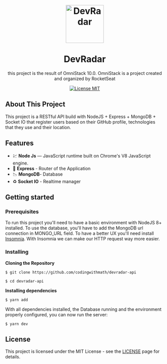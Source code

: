 <h1 align="center">
<br>
  <img src="https://rocketseat.gallerycdn.vsassets.io/extensions/rocketseat/rocketseatreactnative/2.2.0/1557162274650/Microsoft.VisualStudio.Services.Icons.Default" alt="DevRadar" width="120">
<br>
<br>
DevRadar
</h1>

<p align="center">this project is the result of OmniStack 10.0. OmniStack is a project created and organized by RocketSeat</p>

<p align="center">
  <a href="https://opensource.org/licenses/MIT">
    <img src="https://img.shields.io/badge/License-MIT-blue.svg" alt="License MIT">
  </a>
</p>

## About This Project

This project is a RESTful API build with NodeJS + Express + MongoDB + Socket IO that register users based on their GitHub profile, technologies that they use and their location.

## Features

- 💹 **Node Js** — JavaScript runtime built on Chrome's V8 JavaScript engine.
- :hammer: **Express** - Router of the Application
- :chart_with_downwards_trend: **MongoDB**- Database
- :recycle: **Socket IO** - Realtime manager

## Getting started

### Prerequisites

To run this project you'll need to have a basic environment with NodeJS 8+ installed. To use the database, you'll have to add the MongoDB url connection in MONGO_URL field. To have a better UX you'll need install [Insomnia](https://insomnia.rest/download/). With Insomnia we can make our HTTP request way more easier.

### Installing

**Cloning the Repository**

```
$ git clone https://github.com/codingwithmath/devradar-api

$ cd devradar-api
```

**Installing dependencies**

```
$ yarn add
```

With all dependencies installed, the Database running and the environment properly configured, you can now run the server:

```
$ yarn dev
```

## License

This project is licensed under the MIT License - see the [LICENSE](https://opensource.org/licenses/MIT) page for details.

